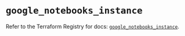 # `google_notebooks_instance`

Refer to the Terraform Registry for docs: [`google_notebooks_instance`](https://registry.terraform.io/providers/hashicorp/google-beta/6.14.0/docs/resources/google_notebooks_instance).
